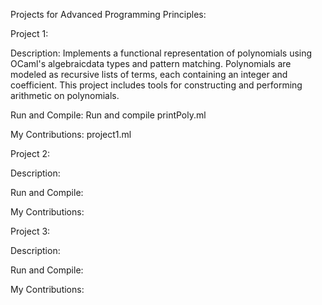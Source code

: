 Projects for Advanced Programming Principles:

Project 1:

  Description: Implements a functional representation of polynomials using OCaml's algebraicdata types and pattern matching.
  Polynomials are modeled as recursive lists of terms, each containing an integer and coefficient. This project includes tools
  for constructing and performing arithmetic on polynomials.

  Run and Compile: Run and compile printPoly.ml

  My Contributions: project1.ml

Project 2:

  Description: 

  Run and Compile: 

  My Contributions:

Project 3:

  Description: 

  Run and Compile: 

  My Contributions:

